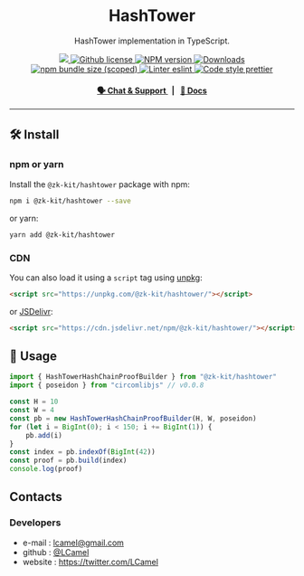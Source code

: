 <p align="center">
    <h1 align="center">
        HashTower
    </h1>
    <p align="center">HashTower implementation in TypeScript.</p>
</p>

<p align="center">
    <a href="https://github.com/privacy-scaling-explorations/zk-kit">
        <img src="https://img.shields.io/badge/project-zk--kit-blue.svg?style=flat-square">
    </a>
    <a href="https://github.com/privacy-scaling-explorations/zk-kit/blob/main/LICENSE">
        <img alt="Github license" src="https://img.shields.io/github/license/privacy-scaling-explorations/zk-kit.svg?style=flat-square">
    </a>
    <a href="https://www.npmjs.com/package/@zk-kit/hashtower">
        <img alt="NPM version" src="https://img.shields.io/npm/v/@zk-kit/hashtower?style=flat-square" />
    </a>
    <a href="https://npmjs.org/package/@zk-kit/hashtower">
        <img alt="Downloads" src="https://img.shields.io/npm/dm/@zk-kit/hashtower.svg?style=flat-square" />
    </a>
    <a href="https://bundlephobia.com/package/@zk-kit/hashtower">
        <img alt="npm bundle size (scoped)" src="https://img.shields.io/bundlephobia/minzip/@zk-kit/hashtower" />
    </a>
    <a href="https://eslint.org/">
        <img alt="Linter eslint" src="https://img.shields.io/badge/linter-eslint-8080f2?style=flat-square&logo=eslint" />
    </a>
    <a href="https://prettier.io/">
        <img alt="Code style prettier" src="https://img.shields.io/badge/code%20style-prettier-f8bc45?style=flat-square&logo=prettier" />
    </a>
</p>

<div align="center">
    <h4>
        <a href="https://appliedzkp.org/discord">
            🗣️ Chat &amp; Support
        </a>
        <span>&nbsp;&nbsp;|&nbsp;&nbsp;</span>
        <a href="https://zkkit.appliedzkp.org/hashtower">
            📘 Docs
        </a>
    </h4>
</div>

---

## 🛠 Install

### npm or yarn

Install the `@zk-kit/hashtower` package with npm:

```bash
npm i @zk-kit/hashtower --save
```

or yarn:

```bash
yarn add @zk-kit/hashtower
```

### CDN

You can also load it using a `script` tag using [unpkg](https://unpkg.com/):

```html
<script src="https://unpkg.com/@zk-kit/hashtower/"></script>
```

or [JSDelivr](https://www.jsdelivr.com/):

```html
<script src="https://cdn.jsdelivr.net/npm/@zk-kit/hashtower/"></script>
```

## 📜 Usage

```typescript
import { HashTowerHashChainProofBuilder } from "@zk-kit/hashtower"
import { poseidon } from "circomlibjs" // v0.0.8

const H = 10
const W = 4
const pb = new HashTowerHashChainProofBuilder(H, W, poseidon)
for (let i = BigInt(0); i < 150; i += BigInt(1)) {
    pb.add(i)
}
const index = pb.indexOf(BigInt(42))
const proof = pb.build(index)
console.log(proof)
```

## Contacts

### Developers

-   e-mail : lcamel@gmail.com
-   github : [@LCamel](https://github.com/LCamel)
-   website : https://twitter.com/LCamel
